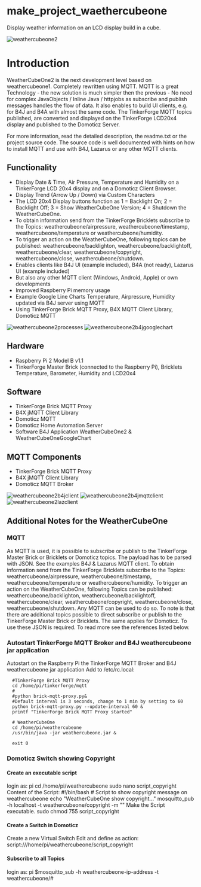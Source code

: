 # make_project_waethercubeone
Display weather information on an LCD display  build in a cube.

![weathercubeone2](https://user-images.githubusercontent.com/47274144/52946335-169b2500-3374-11e9-819a-2589ca2f38a6.png)

# Introduction
WeatherCubeOne2 is the next development level based on weathercubeone1.
Completely rewritten using MQTT. MQTT is a great Technology - the new solution is much simpler then the previous - No need for complex JavaObjects / Inline Java / httpjobs as subscribe and publish messages handles the flow of data.
It also enables to build UI clients, e.g. for B4J and B4A with almost the same code.
The TinkerForge MQTT topics published, are converted and displayed on the TinkerForge LCD20x4 display and published to the Domoticz Server.

For more information, read the detailed description, the readme.txt or the project source code.
The source code is well documented with hints on how to install MQTT and use with B4J, Lazarus or any other MQTT clients.

## Functionality
* Display Date & Time, Air Pressure, Temperature and Humidity on a TinkerForge LCD 20x4 display and on a Domoticz Client Browser.
* Display Trend (Arrow Up / Down) via Custom Characters
* The LCD 20x4 Display buttons function as 1 = Backlight On; 2 = Backlight Off; 3 = Show WeatherCubeOne Version; 4 = Shutdown the WeatherCubeOne.
* To obtain information send from the TinkerForge Bricklets subscribe to the Topics: weathercubeone/airpressure, weathercubeone/timestamp, weathercubeone/temperature or weathercubeone/humidity.
* To trigger an action on the WeatherCubeOne, following topics can be published: weathercubeone/backlighton, weathercubeone/backlightoff, weathercubeone/clear, weathercubeone/copyright, weathercubeone/close, weathercubeone/shutdown.
* Enables clients like B4J UI (example included), B4A (not ready), Lazarus UI (example included)
* But also any other MQTT client (Windows, Android, Apple) or own developments
* Improved Raspberry Pi memory usage
* Example Google Line Charts Temperature, Airpressure, Humidity updated via B4J server using MQTT
* Using TinkerForge Brick MQTT Proxy, B4X MQTT Client Library, Domoticz MQTT

![weathercubeone2processes](https://user-images.githubusercontent.com/47274144/52946342-1733bb80-3374-11e9-8024-c1976c2f6b6e.png)
![weathercubeone2b4jgooglechart](https://user-images.githubusercontent.com/47274144/52946339-169b2500-3374-11e9-8309-a5fb127e4cfb.png)

## Hardware
* Raspberry Pi 2 Model B v1.1
* TinkerForge Master Brick (connected to the Raspberry Pi), Bricklets Temperature, Barometer, Humidity and LCD20x4

## Software
* TinkerForge Brick MQTT Proxy
* B4X jMQTT Client Library
* Domoticz MQTT
* Domoticz Home Automation Server
* Software B4J Application WeatherCubeOne2 & WeatherCubeOneGoogleChart

## MQTT Components
* TinkerForge Brick MQTT Proxy
* B4X jMQTT Client Library
* Domoticz MQTT Broker

![weathercubeone2b4jclient](https://user-images.githubusercontent.com/47274144/52946337-169b2500-3374-11e9-81ab-63e612bc0ca4.png)
![weathercubeone2b4jmqttclient](https://user-images.githubusercontent.com/47274144/52946340-1733bb80-3374-11e9-990f-c399930004a3.png)
![weathercubeone2lazclient](https://user-images.githubusercontent.com/47274144/52946341-1733bb80-3374-11e9-873b-1bb33d18456c.png)

## Additional Notes for the WeatherCubeOne

### MQTT 
As MQTT is used, it is possible to subscribe or publish to the TinkerForge Master Brick or Bricklets or Domoticz topics. 
The payload has to be parsed with JSON. See the examples B4J & Lazarus MQTT client.
To obtain information send from the TinkerForge Bricklets subscribe to the Topics: weathercubeone/airpressure, weathercubeone/timestamp, weathercubeone/temperature or weathercubeone/humidity.
To trigger an action on the WeatherCubeOne, following Topics can be published: weathercubeone/backlighton, weathercubeone/backlightoff, weathercubeone/clear, weathercubeone/copyright, weathercubeone/close, weathercubeone/shutdown.
Any MQTT can be used to do so.
To note is that there are additional topics possible to direct subscribe or publish to the TinkerForge Master Brick or Bricklets. 
The same applies for Domoticz. To use these JSON is required. To read more see the references listed below.

### Autostart TinkerForge MQTT Broker and B4J weathercubeone jar application
Autostart on the Raspberry Pi the TinkerForge MQTT Broker and B4J weathercubeone jar application
Add to /etc/rc.local:
```
  #TinkerForge Brick MQTT Proxy
  cd /home/pi/tinkerforge/mqtt 
  #
  #python brick-mqtt-proxy.py&
  #Default interval is 3 seconds, change to 1 min by setting to 60
  python brick-mqtt-proxy.py --update-interval 60 &
  printf "TinkerForge Brick MQTT Proxy started"

  # WeatherCubeOne
  cd /home/pi/weathercubeone
  /usr/bin/java -jar weathercubeone.jar &

  exit 0
```

### Domoticz Switch showing Copyright
#### Create an executable script
login as: pi
cd /home/pi/weathercubeone
sudo nano script_copyright
Content of the Script:
	#!/bin/bash
	# Script to show copyright message on weathercubeone
	echo "WeatherCubeOne show copyright..."
	mosquitto_pub -h localhost -t weathercubeone/copyright -m ""
Make the Script executable.
sudo chmod 755 script_copyright

#### Create a Switch in Domoticz
Create a new Virtual Switch
Edit and define as action:
script:///home/pi/weathercubeone/script_copyright

#### Subscribe to all Topics
login as: pi
$mosquitto_sub -h weathercubeone-ip-address -t weathercubeone/#

